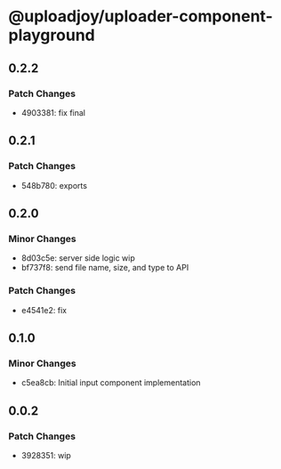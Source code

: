 # @uploadjoy/uploader-component-playground

## 0.2.2

### Patch Changes

- 4903381: fix final

## 0.2.1

### Patch Changes

- 548b780: exports

## 0.2.0

### Minor Changes

- 8d03c5e: server side logic wip
- bf737f8: send file name, size, and type to API

### Patch Changes

- e4541e2: fix

## 0.1.0

### Minor Changes

- c5ea8cb: Initial input component implementation

## 0.0.2

### Patch Changes

- 3928351: wip
